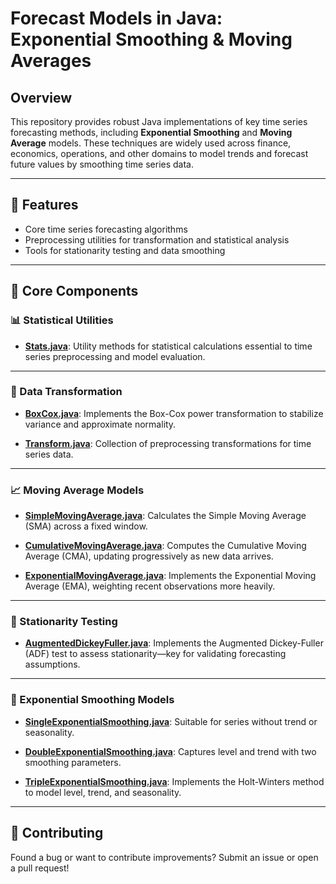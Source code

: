 # Forecast Models in Java: Exponential Smoothing & Moving Averages

## Overview

This repository provides robust Java implementations of key time series forecasting methods, including **Exponential Smoothing** and **Moving Average** models. These techniques are widely used across finance, economics, operations, and other domains to model trends and forecast future values by smoothing time series data.

---

## 🚀 Features

- Core time series forecasting algorithms  
- Preprocessing utilities for transformation and statistical analysis  
- Tools for stationarity testing and data smoothing

---

## 🧠 Core Components

### 📊 Statistical Utilities

- **[Stats.java](https://github.com/navdeep-G/timeseries-java/blob/master/src/main/java/util/Stats.java)**: Utility methods for statistical calculations essential to time series preprocessing and model evaluation.

---

### 🔄 Data Transformation

- **[BoxCox.java](https://github.com/navdeep-G/timeseries-java/blob/master/src/main/java/transform/BoxCox.java)**: Implements the Box-Cox power transformation to stabilize variance and approximate normality.

- **[Transform.java](https://github.com/navdeep-G/timeseries-java/blob/master/src/main/java/transform/Transform.java)**: Collection of preprocessing transformations for time series data.

---

### 📈 Moving Average Models

- **[SimpleMovingAverage.java](https://github.com/navdeep-G/timeseries-java/blob/master/src/main/java/movingaverage/SimpleMovingAverage.java)**: Calculates the Simple Moving Average (SMA) across a fixed window.

- **[CumulativeMovingAverage.java](https://github.com/navdeep-G/timeseries-java/blob/master/src/main/java/movingaverage/CumulativeMovingAverage.java)**: Computes the Cumulative Moving Average (CMA), updating progressively as new data arrives.

- **[ExponentialMovingAverage.java](https://github.com/navdeep-G/timeseries-java/blob/master/src/main/java/movingaverage/ExponentialMovingAverage.java)**: Implements the Exponential Moving Average (EMA), weighting recent observations more heavily.

---

### 🧪 Stationarity Testing

- **[AugmentedDickeyFuller.java](https://github.com/navdeep-G/timeseries-java/blob/master/src/main/java/tests/AugmentedDickeyFuller.java)**: Implements the Augmented Dickey-Fuller (ADF) test to assess stationarity—key for validating forecasting assumptions.

---

### 🔁 Exponential Smoothing Models

- **[SingleExponentialSmoothing.java](https://github.com/navdeep-G/timeseries-java/blob/master/src/main/java/algos/expsmoothing/SingleExpSmoothing.java)**: Suitable for series without trend or seasonality.

- **[DoubleExponentialSmoothing.java](https://github.com/navdeep-G/timeseries-java/blob/master/src/main/java/algos/expsmoothing/DoubleExpSmoothing.java)**: Captures level and trend with two smoothing parameters.

- **[TripleExponentialSmoothing.java](https://github.com/navdeep-G/timeseries-java/tree/master/src/main/java/algos/expsmoothing/TripleExpSmoothing.java)**: Implements the Holt-Winters method to model level, trend, and seasonality.

---

## 🤝 Contributing

Found a bug or want to contribute improvements? Submit an issue or open a pull request!
